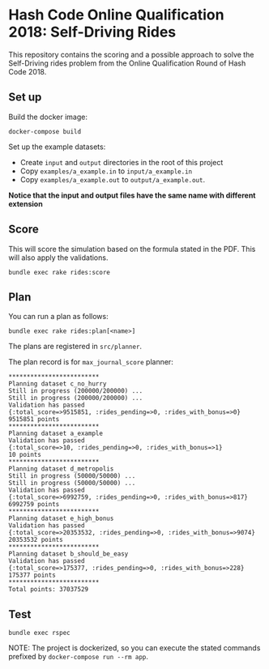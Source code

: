 # Hash Code Online Qualification 2018: Self-Driving Rides

This repository contains the scoring and a possible approach to solve
the Self-Driving rides problem from the Online Qualification Round of Hash
Code 2018.

## Set up

Build the docker image:

```
docker-compose build
```

Set up the example datasets:

- Create `input` and `output` directories in the root of this project
- Copy `examples/a_example.in` to `input/a_example.in`
- Copy `examples/a_example.out` to `output/a_example.out`.

**Notice that the input and output files have the same name with different
extension**


## Score

This will score the simulation based on the formula stated in the PDF. This will
also apply the validations.

```
bundle exec rake rides:score
```

## Plan

You can run a plan as follows:

```
bundle exec rake rides:plan[<name>]
```

The plans are registered in `src/planner`.

The plan record is for `max_journal_score` planner:

```
*************************
Planning dataset c_no_hurry
Still in progress (200000/200000) ...
Still in progress (200000/200000) ...
Validation has passed
{:total_score=>9515851, :rides_pending=>0, :rides_with_bonus=>0}
9515851 points
*************************
Planning dataset a_example
Validation has passed
{:total_score=>10, :rides_pending=>0, :rides_with_bonus=>1}
10 points
*************************
Planning dataset d_metropolis
Still in progress (50000/50000) ...
Still in progress (50000/50000) ...
Validation has passed
{:total_score=>6992759, :rides_pending=>0, :rides_with_bonus=>817}
6992759 points
*************************
Planning dataset e_high_bonus
Validation has passed
{:total_score=>20353532, :rides_pending=>0, :rides_with_bonus=>9074}
20353532 points
*************************
Planning dataset b_should_be_easy
Validation has passed
{:total_score=>175377, :rides_pending=>0, :rides_with_bonus=>228}
175377 points
*************************
Total points: 37037529
```

## Test

```
bundle exec rspec
```

NOTE: The project is dockerized, so you can execute the stated commands prefixed
 by `docker-compose run --rm app`.
